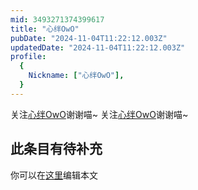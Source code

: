 ```yaml
---
mid: 3493271374399617
title: "心绊OwO"
pubDate: "2024-11-04T11:22:12.003Z"
updatedDate: "2024-11-04T11:22:12.003Z"
profile:
  {
    Nickname: ["心绊OwO"],
  }
---
```


关注[心绊OwO](https://space.bilibili.com/3493271374399617)谢谢喵~ 关注[心绊OwO](https://space.bilibili.com/3493271374399617)谢谢喵~

## 此条目有待补充
你可以在[这里](https://github.com/Yuhanawa/VTuber.ICU/edit/master/src/content/v/心绊OwO/index.md)编辑本文

